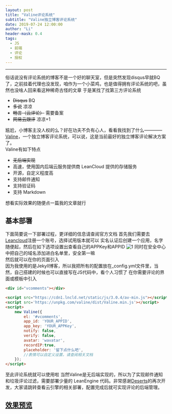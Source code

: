 ```yaml
---
layout: post
title: "Valine评论系统"
subtitle: "Valine独立博客评论系统"
date: 2019-07-24 12:00:00
author: "Li"
header-mask: 0.4
tags:
  - JS
  - 前端
  - 评论
  - 授权
---
```



---

俗话说没有评论系统的博客不是一个好的聊天室，但是突然发现disqus早就BQ了，之前挂着代理也没发现，咱作为一个小菜鸡，也是值得拥有评论系统的吧，虽然也没啥人回来看这种稀奇古怪的文章
于是某找了找第三方评论系统  
+ ~~Disqus~~ BQ
+ ~~多说~~  凉凉
+ ~~畅言（云评论）~~ 需要备案
+ ~~网易云跟评~~ 凉凉+1   

尴尬，小博客主没人权的么？好在功夫不负有心人，看看我找到了什么————[Valine](https://valine.js.org/)，一个独立博客评论系统，可以说，这是当前最好的独立博客评论解决方案了。    
Valine有如下特点

+ ~~无后端实现~~
+ 高速，使用国内后端云服务提供商 LeanCloud 提供的存储服务
+ 开源，自定义程度高
+ 支持邮件通知
+ 支持验证码
+ 支持 Markdown   

想看实际效果的随便点一篇我的文章就行    
## 基本部署
下面简要说一下部署过程，更详细的信息请查阅官方文档
首先我们需要去[Leancloud](https://leancloud.cn)注册一个账号，选择试用版本就可以   实名认证后创建一个应用，名字随便起，然后在如下选项设置出查看自己的APPKey和APPID
![1](http://lc-gekw1bh5.cn-n1.lcfile.com/165b88128cc3dac7b3f7/Valine1.png)
同时在安全中心中把自己的域名添加进白名单里，安全第一嘛    
然后就可以在你的页面引入    
因为我使用的是Jekyll博客，所以我把所有的配置放在_config.yml文件里，当然，自己搭建的时候也可以直接写在JS代码中，看个人习惯了
在你需要评论的界面或模板中引入
~~~html
<div id="vcomments"></div>
~~~

~~~html
<script src="https://cdn1.lncld.net/static/js/3.0.4/av-min.js"></script>
<script src='https://unpkg.com/valine/dist/Valine.min.js'></script>
<script>
    new Valine({
        el: '#vcomments',
        app_id: 'YOUR_APPID',   
        app_key: 'YOUR_APPKey', 
        notify: false,
        verify: false,
        avatar: 'wavatar',
        recordIP:true,
        placeholder: '留下点什么吧',
        //表情可以自定义设置，请查阅相关文档
    });
</script>
~~~   

至此评论系统就可以使用啦
当然Valine是无后端实现的，所以为了实现邮件通知和垃圾评论过滤，需要部署少量的 LeanEngine 代码。非常感谢[Deserts](https://deserts.io/diy-a-comment-system/#leanapp)的再次开发，大家请跳转查看云引擎的相关部署，配置完成后就可实现评论的后端管理。   


## [效果预览](https://nextick.icu/about/)